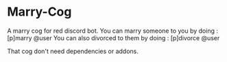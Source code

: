 # Marry-Cog
A marry cog for red discord bot.
You can marry someone to you by doing : [p]marry @user
You can also divorced to them by doing : [p]divorce @user

That cog don't need dependencies or addons.
